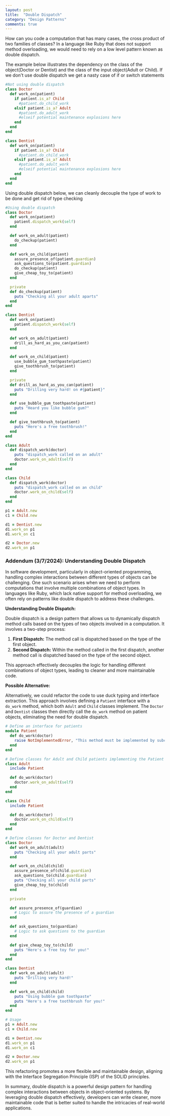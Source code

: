 ```yaml
---
layout: post
title:  "Double Dispatch"
category: "Design Patterns"
comments: true
---
```

How can you code a computation that has many cases, the cross product of
two families of classes? In a language like Ruby that does
not support method overloading, we would need to rely on a low level
pattern known as double dispatch.

The example below illustrates the dependency on the class of the
object(Doctor or Dentist) and the class of the input object(Adult or Child).
If we don't use double dispatch we get a nasty case of if or switch
statements

```ruby
#Not using double dispatch
class Doctor
  def work_on(patient)
    if patient.is_a? Child
      #patient.do_child_work
    elsif patient.is_a? Adult
      #patient.do_adult_work
      #elseif potential maintenance explosions here
    end
  end
end

class Dentist
  def work_on(patient)
    if patient.is_a? Child
      #patient.do_child_work
    elsif patient.is_a? Adult
      #patient.do_adult_work
      #elseif potential maintenance explosions here
    end
  end
end
```

Using double dispatch below, we can cleanly decouple the type of work to
be done and get rid of type checking

```ruby
#Using double dispatch
class Doctor
  def work_on(patient)
    patient.dispatch_work(self)
  end

  def work_on_adult(patient)
    do_checkup(patient)
  end

  def work_on_child(patient)
    assure_presence_of(patient.guardian)
    ask_questions_to(patient.guardian)
    do_checkup(patient)
    give_cheap_toy_to(patient)
  end

  private
  def do_checkup(patient)
    puts "Checking all your adult aparts"
  end
end

class Dentist
  def work_on(patient)
    patient.dispatch_work(self)
  end

  def work_on_adult(patient)
    drill_as_hard_as_you_can(patient)
  end

  def work_on_child(patient)
    use_bubble_gum_toothpaste(patient)
    give_toothbrush_to(patient)
  end

  private
  def drill_as_hard_as_you_can(patient)
    puts "Drilling very hard! on #{patient}"
  end

  def use_bubble_gum_toothpaste(patient)
    puts "Heard you like bubble gum?"
  end

  def give_toothbrush_to(patient)
    puts "Here's a free toothbrush!"
  end
end

class Adult
  def dispatch_work(doctor)
    puts "dispatch_work called on an adult"
    doctor.work_on_adult(self)
  end
end

class Child
  def dispatch_work(doctor)
    puts "dispatch_work called on an child"
    doctor.work_on_child(self)
  end
end

p1 = Adult.new
c1 = Child.new

d1 = Dentist.new
d1.work_on p1
d1.work_on c1

d2 = Doctor.new
d2.work_on p1
```

### Addendum (3/7/2024): Understanding Double Dispatch

In software development, particularly in object-oriented programming, handling complex interactions between different types of objects can be challenging. One such scenario arises when we need to perform computations that involve multiple combinations of object types. In languages like Ruby, which lack native support for method overloading, we often rely on patterns like double dispatch to address these challenges.

**Understanding Double Dispatch:**

Double dispatch is a design pattern that allows us to dynamically dispatch method calls based on the types of two objects involved in a computation. It involves a two-step process:

1. **First Dispatch:** The method call is dispatched based on the type of the first object.
2. **Second Dispatch:** Within the method called in the first dispatch, another method call is dispatched based on the type of the second object.

This approach effectively decouples the logic for handling different combinations of object types, leading to cleaner and more maintainable code.

**Possible Alternative:**

Alternatively, we could refactor the code to use duck typing and interface extraction. This approach involves defining a `Patient` interface with a `do_work` method, which both `Adult` and `Child` classes implement. The `Doctor` and `Dentist` classes then directly call the `do_work` method on patient objects, eliminating the need for double dispatch.

```ruby
# Define an interface for patients
module Patient
  def do_work(doctor)
    raise NotImplementedError, "This method must be implemented by subclasses"
  end
end

# Define classes for Adult and Child patients implementing the Patient interface
class Adult
  include Patient

  def do_work(doctor)
    doctor.work_on_adult(self)
  end
end

class Child
  include Patient

  def do_work(doctor)
    doctor.work_on_child(self)
  end
end

# Define classes for Doctor and Dentist
class Doctor
  def work_on_adult(adult)
    puts "Checking all your adult parts"
  end

  def work_on_child(child)
    assure_presence_of(child.guardian)
    ask_questions_to(child.guardian)
    puts "Checking all your child parts"
    give_cheap_toy_to(child)
  end

  private

  def assure_presence_of(guardian)
    # Logic to assure the presence of a guardian
  end

  def ask_questions_to(guardian)
    # Logic to ask questions to the guardian
  end

  def give_cheap_toy_to(child)
    puts "Here's a free toy for you!"
  end
end

class Dentist
  def work_on_adult(adult)
    puts "Drilling very hard!"
  end

  def work_on_child(child)
    puts "Using bubble gum toothpaste"
    puts "Here's a free toothbrush for you!"
  end
end

# Usage
p1 = Adult.new
c1 = Child.new

d1 = Dentist.new
d1.work_on p1
d1.work_on c1

d2 = Doctor.new
d2.work_on p1
```

This refactoring promotes a more flexible and maintainable design, aligning with the Interface Segregation Principle (ISP) of the SOLID principles.

In summary, double dispatch is a powerful design pattern for handling complex interactions between objects in object-oriented systems. By leveraging double dispatch effectively, developers can write cleaner, more maintainable code that is better suited to handle the intricacies of real-world applications.
